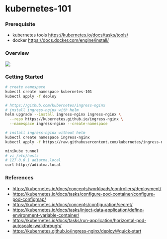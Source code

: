 # kubernetes-101

### Prerequisite
- kubernetes tools https://kubernetes.io/docs/tasks/tools/
- docker https://docs.docker.com/engine/install/

### Overview

[![](https://mermaid.ink/img/pako:eNqNksluwyAQhl8F4Usr2amztIpIlVMulVqpao52DxjGDgoGC3AXJXn34kCU-NYL82uWj2GYA2aaAya4MbTbodePVakQYlKAcndFsJ_32QS9qMaAtVlLFW2Ao-fKrJHUlKOKSqoYGDTJ1iJkFTH780yLzixbHx-OFsyXYDAttkGgRvvyJqOdyGKMLPNQaPsqtMVkbx2YG1iIR5Ynd5pPi3fNQyEoHp5Brd1AjTpJhUK1kJIknPPUOqP3QJK6rqPOvgV3O7LoflKmpTYkyfN8NYLslzYi5rMnBo__ovjYmBKfEknXUpJUVTXGzK6YcOOVdBlDehnBRczSYRLDcVbz4VgMrd_Uhl8NQxm5Q2fRrnCKWzAtFdyvx2HIK7HbQQslJl5yavYlLtXJ59He6e2vYpg400OK-45TBxtB_fe1mNRUWu8FLpw2b2Hfzmt3-gPxyt2m?type=png)](https://mermaid.live/edit#pako:eNqNksluwyAQhl8F4Usr2amztIpIlVMulVqpao52DxjGDgoGC3AXJXn34kCU-NYL82uWj2GYA2aaAya4MbTbodePVakQYlKAcndFsJ_32QS9qMaAtVlLFW2Ao-fKrJHUlKOKSqoYGDTJ1iJkFTH780yLzixbHx-OFsyXYDAttkGgRvvyJqOdyGKMLPNQaPsqtMVkbx2YG1iIR5Ynd5pPi3fNQyEoHp5Brd1AjTpJhUK1kJIknPPUOqP3QJK6rqPOvgV3O7LoflKmpTYkyfN8NYLslzYi5rMnBo__ovjYmBKfEknXUpJUVTXGzK6YcOOVdBlDehnBRczSYRLDcVbz4VgMrd_Uhl8NQxm5Q2fRrnCKWzAtFdyvx2HIK7HbQQslJl5yavYlLtXJ59He6e2vYpg400OK-45TBxtB_fe1mNRUWu8FLpw2b2Hfzmt3-gPxyt2m)

### Getting Started

```bash
# create namespace
kubectl create namespace kubernetes-101
kubectl apply -f deploy
```

```bash
# https://github.com/kubernetes/ingress-nginx
# install ingress-nginx with helm
helm upgrade --install ingress-nginx ingress-nginx \
  --repo https://kubernetes.github.io/ingress-nginx \
  --namespace ingress-nginx --create-namespace

# install ingress-nginx without helm
kubectl create namespace ingress-nginx
kubectl apply -f https://raw.githubusercontent.com/kubernetes/ingress-nginx/controller-v1.8.2/deploy/static/provider/aws/deploy.yaml
```

```bash
minikube tunnel
# vi /etc/hosts
# 127.0.0.1 adiatma.local
curl http://adiatma.local
```

### References
- https://kubernetes.io/docs/concepts/workloads/controllers/deployment/
- https://kubernetes.io/docs/tasks/configure-pod-container/configure-pod-configmap/
- https://kubernetes.io/docs/concepts/configuration/secret/
- https://kubernetes.io/docs/tasks/inject-data-application/define-environment-variable-container/
- https://kubernetes.io/docs/tasks/run-application/horizontal-pod-autoscale-walkthrough/
- https://kubernetes.github.io/ingress-nginx/deploy/#quick-start
